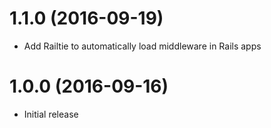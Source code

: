 # 1.1.0 (2016-09-19)

* Add Railtie to automatically load middleware in Rails apps

# 1.0.0 (2016-09-16)

* Initial release

